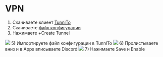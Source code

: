 # VPN
1) Скачиваете клиент [TunnlTo](https://github.com/TunnlTo/desktop-app/releases/download/v1.0.7/TunnlTo_1.0.7_x64_en-US.msi)
2) Скачиваете [файл конфигурации](http://194.164.33.81:8588/api/wireguard/client/9aa088c0-3a67-44ab-a3bd-736f266c310a/configuration)
3) Нажимаете +Create Tunnel
<img src= https://imgur.com/5Jb0N3F>
5) Импортируете файл конфигурации в TunnlTo
<img src= https://i.imgur.com/QH0VM0r.png>
6) Пролистываете вниз и в Apps вписываете Discord
<img src= https://i.imgur.com/bYAHXds.png>
7) Нажимаете Save и Enable

